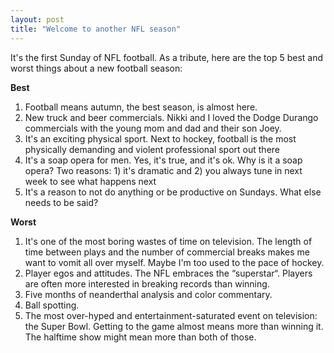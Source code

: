 ```yaml
---
layout: post
title: "Welcome to another NFL season"
---
```


<p>It's the first Sunday of NFL football.  As a tribute, here are the top 5 best and worst things about a new football season:</p>
<p><strong>Best</strong></p>
<ol> 
<li>Football means autumn, the best season, is almost here.</li> 
<li>New truck and beer commercials.  Nikki and I loved the Dodge Durango commercials with the young mom and dad and their son Joey.  </li> 
<li>It's an exciting physical sport.  Next to hockey, football is the most physically demanding and violent professional sport out there</li> 
<li>It's a soap opera for men.  Yes, it's true, and it's ok.  Why is it a soap opera?  Two reasons: 1) it's dramatic and 2) you always tune in next week to see what happens next</li> 
<li>It's a reason to not do anything or be productive on Sundays.  What else needs to be said?</li>
</ol> 
<p><strong>Worst</strong></p>
<ol> 
<li>It's one of the most boring wastes of time on television.  The length of time between plays and the number of commercial breaks makes me want to vomit all over myself.  Maybe I'm too used to the pace of hockey.</li> 
<li>Player egos and attitudes.  The NFL embraces the &#8220;superstar&#8220;.  Players are often more interested in breaking records than winning.  </li> 
<li>Five months of neanderthal analysis and color commentary.</li> 
<li>Ball spotting.</li> 
<li>The most over-hyped and entertainment-saturated event on television: the Super Bowl.  Getting to the game almost means more than winning it.  The halftime show might mean more than both of those.</li>
</ol> 
<p> </p>
 
